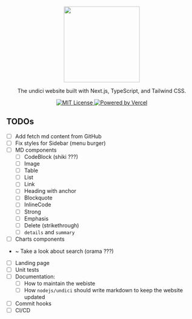 <p align="center">
  <br />
  <a href="https://nodejs.org">
    <picture>
      <source media="(prefers-color-scheme: dark)" srcset="https://nodejs.org/static/logos/nodejsLight.svg">
      <img src="https://nodejs.org/static/logos/nodejsDark.svg" width="200px">
    </picture>
  </a>
</p>

<p align="center">
  The undici website built with Next.js, TypeScript, and Tailwind CSS.
</p>

<p align="center">
  <a title="MIT License" href="LICENSE">
    <img src="https://img.shields.io/badge/license-MIT-blue" alt="MIT License" />
  </a>
   <a title="Vercel" href="https://vercel.com">
    <picture>
      <source media="(prefers-color-scheme: dark)" srcset="https://img.shields.io/badge/powered%20by-Vercel%20%E2%96%B2-white">
      <img src="https://img.shields.io/badge/powered%20by-Vercel%20%E2%96%B2-black" alt="Powered by Vercel">
    </picture>
  </a>
</p>

## TODOs

- [ ] Add fetch md content from GitHub
- [ ] Fix styles for Sidebar (menu burger)
- [ ] MD components
  - [ ] CodeBlock (shiki ???)
  - [ ] Image
  - [ ] Table
  - [ ] List
  - [ ] Link
  - [ ] Heading with anchor
  - [ ] Blockquote
  - [ ] InlineCode
  - [ ] Strong
  - [ ] Emphasis
  - [ ] Delete (strikethrough)
  - [ ] `details` and `summary`
- [ ] Charts components
- ~ Take a look about search (orama ???)
- [ ] Landing page
- [ ] Unit tests
- [ ] Documentation:
  - [ ] How to maintain the webiste
  - [ ] How `nodejs/undici` should write markdown to keep the website updated
- [ ] Commit hooks
- [ ] CI/CD
